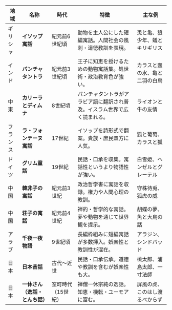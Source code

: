 | 地域   | 名称                | 時代         | 特徴                                   | 主な例             |
| ---- | ----------------- | ---------- | ------------------------------------ | --------------- |
| ギリシャ | **イソップ寓話**        | 紀元前6世紀頃    | 動物を主人公にした短編寓話。人間社会の風刺・道徳教訓を表現。       | 兎と亀、狼少年、蟻とキリギリス |
| インド  | **パンチャタントラ**      | 紀元前3世紀頃    | 王子に知恵を授けるための動物寓話集。処世術・政治教育色が強い。      | カラスと壺の水、亀と二羽の白鳥 |
| 中東   | **カリーラとディムナ**     | 8世紀頃       | パンチャタントラがアラビア語に翻訳され普及。イスラム世界で広く読まれる。 | ライオンと牛の友情       |
| フランス | **ラ・フォンテーヌ寓話**    | 17世紀       | イソップを詩形式で翻案。貴族・庶民双方に人気。              | 狐と葡萄、カラスと狐      |
| ドイツ  | **グリム童話**         | 19世紀       | 民話・口承を収集。寓話性というより物語性が強い。             | 白雪姫、ヘンゼルとグレーテル  |
| 中国   | **韓非子の寓話**        | 紀元前3世紀     | 政治哲学書に寓話を収録。権力や人間心理の教訓。              | 守株待兎、狐虎の威       |
| 中国   | **荘子の寓話**         | 紀元前4世紀     | 禅的・哲学的な寓話。夢や動物を通じて世界観を提示。            | 胡蝶の夢、魚と大鳥の話     |
| アラブ  | **千夜一夜物語**        | 9世紀頃       | 長編枠組みに短編寓話が多数挿入。娯楽性と教訓性が混在。          | アラジン、シンドバッド     |
| 日本   | **日本昔話**          | 古代〜近世      | 民話・口承伝承。道徳や教訓を含むが娯楽性も大。              | 桃太郎、浦島太郎、一寸法師   |
| 日本   | **一休さん（逸話・とんち話）** | 室町時代（15世紀） | 禅僧一休宗純の逸話。知恵・機転・ユーモアに富む。             | 屏風の虎、このはし渡るべからず |
